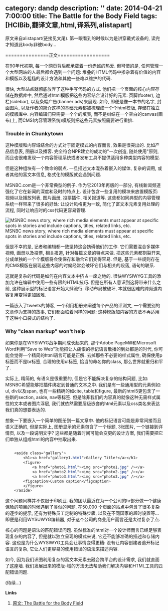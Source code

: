 category: dandp
description: ''
date: 2014-04-21 7:00:00
title: The Battle for the Body Field
tags: [HCIBib,翻译文章,html,译系列,alistapart]
---

原文来自alistapart(链接见文尾). 第一眼看到的时候以为是讲穿戴式设备的, 读完才知道此body非彼body...

===============正文==================

在90年代初期, 每一个网页背后都承载着一份赤诚的热爱. 但可惜的是, 任何管理一个大型网站的人最后都会遇到一个问题: 堆叠的HTML代码中掺杂着有价值的内容和模版以及粗糙的设计方法和其他一些难以维护的代码.

很快, 大型站点就彻底放弃了这种手写代码的方式. 他们把一个页面的核心内容存储在数据库中, 然后通过html模版把这些内容结合设计好的元素: 页脚(footer), 边栏(sidebar), 以及条幅广告(banner ads)来展现. 如今, 即便是像一本书的名字, 封面图片, 以及作者的简介这样的基础元素都被梳理成一个个html模版, 存储在独立的模版库中. 内容编辑们只需要一个个的填表, 而不是纠结在一个空白的canvas(画布)上, 而CMS(内容管理系统)模版则把这些元素按照需要进行重排.

<h3><strong>Trouble in Chunkytown</strong></h3>
这种模版和内容域结合的方式对于固定模式的内容而言, 效果是很突出的. 比如产品信息表, 图册以及播客. 完全符合NPR建立的成功的"一次创造, 随处使用"原则, 而且也很难发现一个内容管理系统或者发布工具不提供适用多种类型内容的模型.

但是这种组块有一个致命的弱点. 一旦描述文本混杂着嵌入的媒体, 复杂的调用, 或者其他的富文本信息, 格式化的模版就会遇到问题.

MSNBC.com是一个非常典型的例子. 作为它2013年再版的一部分, 有线新闻频道强化了它在新闻的深度和及时的特点上. 设计包含一些复用的模块来放置模版页: 视频以及播放列表, 图片画册, 投票插件, 相关报道等. 这些都如同典型的内容管理系统一样带来了很多的好处: 让设计风格更为一致, 简化了富文本元素复用处理的流程, 同时让响应时的css代码更容易管理.

<img src="http://d.alistapart.com/391/msnbc-screenshot_edit.jpg" alt="MSNBC news story, where rich media elements must appear at specific spots in stories and include captions, titles, related links, etc.">
MSNBC news story, where rich media elements must appear at specific spots in stories and include captions, titles, related links, etc.

但是不幸的是, 记者和编辑都一致坚持这会妨碍他们的工作. 它们需要混合多媒体视频, 画册以及投票, 相关报道, 针对每篇文章的特点来做. 把这些元素都割裂开来, 分成单独的一个个模版将会使保存和融合它们变得容易. 但是, 基于一些规则存在的CMS模版在展现这些内容的时候经常会破坏它们与相关的段落, 语句的联系.

这就是复杂的代码是如何在内容文本中挤占一席之地的. 很快WYSIWYG工具的添加允许在编辑中使用一些有限的HTML技巧. 但是在所有人意识到这将带来什么之前, 这种展示型的标记语言开始大肆流行. 移动布局被破坏, 本就很困难的跨频道内容复用变得更加困难.

一篇嵌入了tweets的博客, 一个利用相册来阐述每个产品的评测文, 一个需要别的文章作为支持的故事, 它们都面临着同样的问题: 这种模版加内容的方法不再适用于这种小口袋式的结构了.

<h3><strong>Why "clean markup" won't help</strong></h3>

如果你是在WYSIWYG战争期间成长起来的, 那个Adobe PageMill和Microsoft Word利用"Save to Web"功能把让人痛恨的标记语言散播的到处都是的时代, 你可能会觉得一个精简的html语言可能是正解. 去掉那些不必要的样式属性, 确保使用p标签而不是br标签, 合理的使用ul标签, 恰当的命名你的class, 那么世界就重归和平了.

实际上, 精简的, 有语义是很重要的, 但是它不能解决复杂的结构问题, 比如: MSNBC希望能够把插件绑定到普通的文本之中. 我们是有一些通用型的元素例如: ul, div以及span, 也有一些精确的如cite, table和figure, 最新的html5更包含了一些新的section, aside, nav等标签. 但是除非我们的内容真的就像这种无需样式属性的文本或者图片浮层, 我们就依然需要层级嵌套的html元素以及css类名来表达我们真的想要表达的.

想象一下要嵌入一个简单的图册到一篇文章中. 他的标记语言可能是非常间接而且语义正确的, 但是实际上, 图册显示的元素包含了一个标题, 3张图片, 一个链接到详情页, 以及一段说明文字? 这些都是随着时间可能会变更的设计方案, 我们需要把它们单独从组成html的内容中抽取出来.

``` css

    <aside class="gallery">
        <h1><a href="gallery1.html">Gallery Title!</a></h1>
        <figure>
            <a href="photo1.html"><img src="photo1.jpg" /></a>
            <a href="photo2.html"><img src="photo2.jpg" /></a>
            <a href="photo3.html"><img src="photo3.jpg" /></a>
        <figcaption>Custom caption</figcaption>
        </figure>
    </aside>

```


这个问题同样并不仅限于印刷业. 我的团队最近在为一个公司的hr部分做一个健康保险的项目的时候遇到了类似的问题. 在50,000 个页面的站点中包含了很多复杂的逐步的提示, 还有为特殊员工定制的特殊步骤, 以及在不同国家的超时设置等... 即便是利用WYSUWYG编辑器, 对于这个公司的商业用户而言还是太过复杂了点.

核心的问题是语法的匹配错误问题. 虽然标准的html对一个设计师而言已经足够表现复杂的内容了, 但是就以独立呈现的模式来说, 它还不能够准确的描述和存储内容. 这也是为什么WYSIWYG工具会让事情变得更糟: 没有让内容创建者逃开标记语言的复杂, 它让人们更容易的使用错误的语法来描述内容.

如今, 因为我们识图利用复杂的富文本元素去融合跨平台的设计需求, 我们就直面了这座墙. 我们发展出来的模版-域的方法无法帮助我们解决内容和HTML工具的匹配错误问题.

(待续...)

<strong>Links</strong>
<ol>
    <li><a href="http://alistapart.com/article/battle-for-the-body-field">原文: The Battle for the Body Field</a></li>
</ol>

